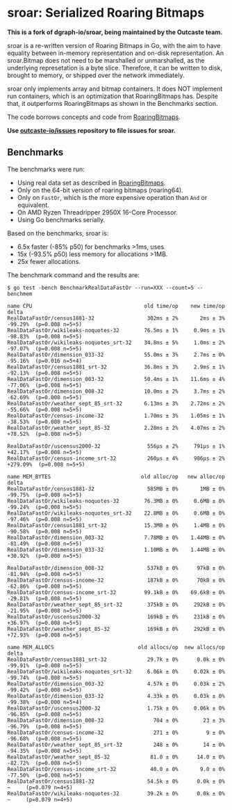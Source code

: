 # sroar: Serialized Roaring Bitmaps

**This is a fork of dgraph-io/sroar, being maintained by the Outcaste team.**

sroar is a re-written version of Roaring Bitmaps in Go, with the aim to have
equality between in-memory representation and on-disk representation. An
sroar.Bitmap does not need to be marshalled or unmarshalled, as the underlying
represetation is a byte slice. Therefore, it can be written to disk, brought to
memory, or shipped over the network immediately.

sroar only implements array and bitmap containers. It does NOT implement run
containers, which is an optimization that RoaringBitmaps has. Despite that, it
outperforms RoaringBitmaps as shown in the Benchmarks section.

[Roaring]: https://github.com/RoaringBitmap/roaring

The code borrows concepts and code from [RoaringBitmaps][Roaring].

**Use [outcaste-io/issues][issues] repository to file issues for sroar.**

[issues]: https://github.com/outcaste-io/issues

## Benchmarks

The benchmarks were run:
- Using real data set as described in [RoaringBitmaps][Roaring].
- Only on the 64-bit version of roaring bitmaps (roaring64).
- Only on `FastOr`, which is the more expensive operation than `And` or
    equivalent.
- On AMD Ryzen Threadripper 2950X 16-Core Processor.
- Using Go benchmarks serially.

Based on the benchmarks, sroar is:
- 6.5x faster (-85% p50) for benchmarks >1ms, uses
- 15x (-93.5% p50) less memory for allocations >1MB.
- 25x fewer allocations.

The benchmark command and the results are:

```
$ go test -bench BenchmarkRealDataFastOr --run=XXX --count=5 --benchmem

name CPU                                    old time/op    new time/op    delta
RealDataFastOr/census1881-32                 302ms ± 2%       2ms ± 3%   -99.29%  (p=0.008 n=5+5)
RealDataFastOr/wikileaks-noquotes-32        76.5ms ± 1%     0.9ms ± 1%   -98.83%  (p=0.008 n=5+5)
RealDataFastOr/wikileaks-noquotes_srt-32    34.8ms ± 5%     1.0ms ± 2%   -97.07%  (p=0.008 n=5+5)
RealDataFastOr/dimension_033-32             55.0ms ± 3%     2.7ms ± 0%   -95.16%  (p=0.016 n=5+4)
RealDataFastOr/census1881_srt-32            36.8ms ± 3%     2.9ms ± 1%   -92.13%  (p=0.008 n=5+5)
RealDataFastOr/dimension_003-32             50.4ms ± 1%    11.6ms ± 4%   -77.06%  (p=0.008 n=5+5)
RealDataFastOr/dimension_008-32             10.0ms ± 2%     3.7ms ± 2%   -62.69%  (p=0.008 n=5+5)
RealDataFastOr/weather_sept_85_srt-32       6.13ms ± 3%    2.72ms ± 2%   -55.66%  (p=0.008 n=5+5)
RealDataFastOr/census-income-32             1.70ms ± 3%    1.05ms ± 1%   -38.53%  (p=0.008 n=5+5)
RealDataFastOr/weather_sept_85-32           2.28ms ± 2%    4.07ms ± 2%   +78.52%  (p=0.008 n=5+5)

RealDataFastOr/uscensus2000-32               556µs ± 2%     791µs ± 1%   +42.17%  (p=0.008 n=5+5)
RealDataFastOr/census-income_srt-32          260µs ± 4%     986µs ± 2%  +279.09%  (p=0.008 n=5+5)

name MEM_BYTES                             old alloc/op   new alloc/op   delta
RealDataFastOr/census1881-32                 585MB ± 0%       1MB ± 0%   -99.75%  (p=0.008 n=5+5)
RealDataFastOr/wikileaks-noquotes-32        76.3MB ± 0%     0.6MB ± 0%   -99.24%  (p=0.008 n=5+5)
RealDataFastOr/wikileaks-noquotes_srt-32    22.8MB ± 0%     0.6MB ± 0%   -97.46%  (p=0.008 n=5+5)
RealDataFastOr/census1881_srt-32            15.3MB ± 0%     1.4MB ± 0%   -90.58%  (p=0.008 n=5+5)
RealDataFastOr/dimension_003-32             7.78MB ± 0%    1.44MB ± 0%   -81.49%  (p=0.008 n=5+5)
RealDataFastOr/dimension_033-32             1.10MB ± 0%    1.44MB ± 0%   +30.92%  (p=0.008 n=5+5)

RealDataFastOr/dimension_008-32              537kB ± 0%      97kB ± 0%   -81.94%  (p=0.008 n=5+5)
RealDataFastOr/census-income-32              187kB ± 0%      70kB ± 0%   -62.86%  (p=0.008 n=5+5)
RealDataFastOr/census-income_srt-32         99.1kB ± 0%    69.6kB ± 0%   -29.81%  (p=0.008 n=5+5)
RealDataFastOr/weather_sept_85_srt-32        375kB ± 0%     292kB ± 0%   -21.95%  (p=0.008 n=5+5)
RealDataFastOr/uscensus2000-32               169kB ± 0%     231kB ± 0%   +36.97%  (p=0.008 n=5+5)
RealDataFastOr/weather_sept_85-32            169kB ± 0%     292kB ± 0%   +72.93%  (p=0.008 n=5+5)

name MEM_ALLOCS                           old allocs/op  new allocs/op  delta
RealDataFastOr/census1881_srt-32             29.7k ± 0%      0.0k ± 0%   -99.91%  (p=0.008 n=5+5)
RealDataFastOr/wikileaks-noquotes_srt-32     6.06k ± 0%     0.02k ± 0%   -99.74%  (p=0.008 n=5+5)
RealDataFastOr/dimension_003-32              4.57k ± 0%     0.03k ± 2%   -99.42%  (p=0.008 n=5+5)
RealDataFastOr/dimension_033-32              4.33k ± 0%     0.03k ± 0%   -99.38%  (p=0.000 n=5+4)
RealDataFastOr/uscensus2000-32               1.75k ± 0%     0.06k ± 0%   -96.85%  (p=0.008 n=5+5)
RealDataFastOr/dimension_008-32                704 ± 0%        23 ± 3%   -96.79%  (p=0.008 n=5+5)
RealDataFastOr/census-income-32                271 ± 0%         9 ± 0%   -96.68%  (p=0.008 n=5+5)
RealDataFastOr/weather_sept_85_srt-32          248 ± 0%        14 ± 0%   -94.35%  (p=0.008 n=5+5)
RealDataFastOr/weather_sept_85-32             81.0 ± 0%      14.0 ± 0%   -82.72%  (p=0.008 n=5+5)
RealDataFastOr/census-income_srt-32           40.0 ± 0%       9.0 ± 0%   -77.50%  (p=0.008 n=5+5)
RealDataFastOr/census1881-32                 54.5k ± 0%      0.0k ± 0%      ~     (p=0.079 n=4+5)
RealDataFastOr/wikileaks-noquotes-32         39.2k ± 0%      0.0k ± 0%      ~     (p=0.079 n=4+5)
```
